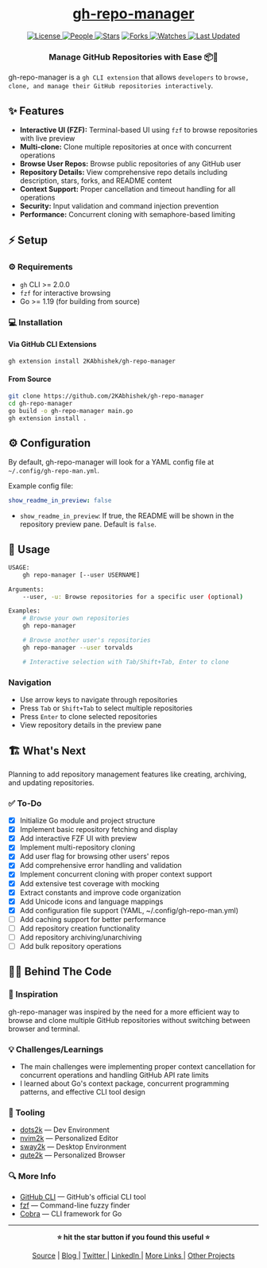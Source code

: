<div align = "center">

<h1><a href="https://github.com/2kabhishek/gh-repo-manager">gh-repo-manager</a></h1>

<a href="https://github.com/2KAbhishek/gh-repo-manager/blob/main/LICENSE">
<img alt="License" src="https://img.shields.io/github/license/2kabhishek/gh-repo-manager?style=flat&color=eee&label="> </a>

<a href="https://github.com/2KAbhishek/gh-repo-manager/graphs/contributors">
<img alt="People" src="https://img.shields.io/github/contributors/2kabhishek/gh-repo-manager?style=flat&color=ffaaf2&label=People"> </a>

<a href="https://github.com/2KAbhishek/gh-repo-manager/stargazers">
<img alt="Stars" src="https://img.shields.io/github/stars/2kabhishek/gh-repo-manager?style=flat&color=98c379&label=Stars"></a>

<a href="https://github.com/2KAbhishek/gh-repo-manager/network/members">
<img alt="Forks" src="https://img.shields.io/github/forks/2kabhishek/gh-repo-manager?style=flat&color=66a8e0&label=Forks"> </a>

<a href="https://github.com/2KAbhishek/gh-repo-manager/watchers">
<img alt="Watches" src="https://img.shields.io/github/watchers/2kabhishek/gh-repo-manager?style=flat&color=f5d08b&label=Watches"> </a>

<a href="https://github.com/2KAbhishek/gh-repo-manager/pulse">
<img alt="Last Updated" src="https://img.shields.io/github/last-commit/2kabhishek/gh-repo-manager?style=flat&color=e06c75&label="> </a>

<h3>Manage GitHub Repositories with Ease 📦🚀</h3>

</div>

gh-repo-manager is a `gh CLI extension` that allows `developers` to `browse, clone, and manage their GitHub repositories interactively`.

## ✨ Features

- **Interactive UI (FZF):** Terminal-based UI using `fzf` to browse repositories with live preview
- **Multi-clone:** Clone multiple repositories at once with concurrent operations
- **Browse User Repos:** Browse public repositories of any GitHub user
- **Repository Details:** View comprehensive repo details including description, stars, forks, and README content
- **Context Support:** Proper cancellation and timeout handling for all operations
- **Security:** Input validation and command injection prevention
- **Performance:** Concurrent cloning with semaphore-based limiting

## ⚡ Setup

### ⚙️ Requirements

- `gh` CLI >= 2.0.0
- `fzf` for interactive browsing
- Go >= 1.19 (for building from source)

### 💻 Installation

#### Via GitHub CLI Extensions

```bash
gh extension install 2KAbhishek/gh-repo-manager
```

#### From Source

```bash
git clone https://github.com/2KAbhishek/gh-repo-manager
cd gh-repo-manager
go build -o gh-repo-manager main.go
gh extension install .
```

## ⚙️ Configuration

By default, gh-repo-manager will look for a YAML config file at `~/.config/gh-repo-man.yml`.

Example config file:

```yaml
show_readme_in_preview: false
```

- `show_readme_in_preview`: If true, the README will be shown in the repository preview pane. Default is `false`.

## 🚀 Usage

```bash
USAGE:
    gh repo-manager [--user USERNAME]

Arguments:
    --user, -u: Browse repositories for a specific user (optional)

Examples:
    # Browse your own repositories
    gh repo-manager

    # Browse another user's repositories
    gh repo-manager --user torvalds

    # Interactive selection with Tab/Shift+Tab, Enter to clone
```

### Navigation

- Use arrow keys to navigate through repositories
- Press `Tab` or `Shift+Tab` to select multiple repositories
- Press `Enter` to clone selected repositories
- View repository details in the preview pane

## 🏗️ What's Next

Planning to add repository management features like creating, archiving, and updating repositories.

### ✅ To-Do

- [x] Initialize Go module and project structure
- [x] Implement basic repository fetching and display
- [x] Add interactive FZF UI with preview
- [x] Implement multi-repository cloning
- [x] Add user flag for browsing other users' repos
- [x] Add comprehensive error handling and validation
- [x] Implement concurrent cloning with proper context support
- [x] Add extensive test coverage with mocking
- [x] Extract constants and improve code organization
- [x] Add Unicode icons and language mappings
- [x] Add configuration file support (YAML, ~/.config/gh-repo-man.yml)
- [ ] Add caching support for better performance
- [ ] Add repository creation functionality
- [ ] Add repository archiving/unarchiving
- [ ] Add bulk repository operations

## 🧑‍💻 Behind The Code

### 🌈 Inspiration

gh-repo-manager was inspired by the need for a more efficient way to browse and clone multiple GitHub repositories without switching between browser and terminal.

### 💡 Challenges/Learnings

- The main challenges were implementing proper context cancellation for concurrent operations and handling GitHub API rate limits
- I learned about Go's context package, concurrent programming patterns, and effective CLI tool design

### 🧰 Tooling

- [dots2k](https://github.com/2kabhishek/dots2k) — Dev Environment
- [nvim2k](https://github.com/2kabhishek/nvim2k) — Personalized Editor
- [sway2k](https://github.com/2kabhishek/sway2k) — Desktop Environment
- [qute2k](https://github.com/2kabhishek/qute2k) — Personalized Browser

### 🔍 More Info

- [GitHub CLI](https://github.com/cli/cli) — GitHub's official CLI tool
- [fzf](https://github.com/junegunn/fzf) — Command-line fuzzy finder
- [Cobra](https://github.com/spf13/cobra) — CLI framework for Go

<hr>

<div align="center">

<strong>⭐ hit the star button if you found this useful ⭐</strong><br>

<a href="https://github.com/2KAbhishek/gh-repo-manager">Source</a>
| <a href="https://2kabhishek.github.io/blog" target="_blank">Blog </a>
| <a href="https://twitter.com/2kabhishek" target="_blank">Twitter </a>
| <a href="https://linkedin.com/in/2kabhishek" target="_blank">LinkedIn </a>
| <a href="https://2kabhishek.github.io/links" target="_blank">More Links </a>
| <a href="https://2kabhishek.github.io/projects" target="_blank">Other Projects </a>

</div>
